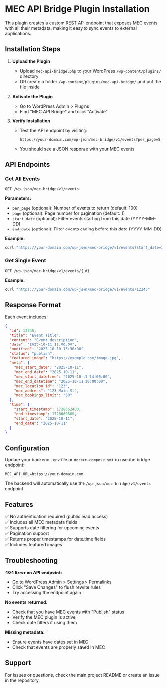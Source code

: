 # MEC API Bridge Plugin Installation

This plugin creates a custom REST API endpoint that exposes MEC events with all their metadata, making it easy to sync events to external applications.

## Installation Steps

1. **Upload the Plugin**
   - Upload `mec-api-bridge.php` to your WordPress `/wp-content/plugins/` directory
   - OR create a folder `/wp-content/plugins/mec-api-bridge/` and put the file inside

2. **Activate the Plugin**
   - Go to WordPress Admin > Plugins
   - Find "MEC API Bridge" and click "Activate"

3. **Verify Installation**
   - Test the API endpoint by visiting:
     ```
     https://your-domain.com/wp-json/mec-bridge/v1/events?per_page=5
     ```
   - You should see a JSON response with your MEC events

## API Endpoints

### Get All Events
```
GET /wp-json/mec-bridge/v1/events
```

**Parameters:**
- `per_page` (optional): Number of events to return (default: 100)
- `page` (optional): Page number for pagination (default: 1)
- `start_date` (optional): Filter events starting from this date (YYYY-MM-DD)
- `end_date` (optional): Filter events ending before this date (YYYY-MM-DD)

**Example:**
```bash
curl "https://your-domain.com/wp-json/mec-bridge/v1/events?start_date=2025-10-11&end_date=2026-10-11&per_page=100"
```

### Get Single Event
```
GET /wp-json/mec-bridge/v1/events/{id}
```

**Example:**
```bash
curl "https://your-domain.com/wp-json/mec-bridge/v1/events/12345"
```

## Response Format

Each event includes:
```json
{
  "id": 12345,
  "title": "Event Title",
  "content": "Event description",
  "date": "2025-10-11 12:00:00",
  "modified": "2025-10-10 15:30:00",
  "status": "publish",
  "featured_image": "https://example.com/image.jpg",
  "meta": {
    "mec_start_date": "2025-10-11",
    "mec_end_date": "2025-10-11",
    "mec_start_datetime": "2025-10-11 14:00:00",
    "mec_end_datetime": "2025-10-11 16:00:00",
    "mec_location_id": "123",
    "mec_address": "123 Main St",
    "mec_bookings_limit": "50"
  },
  "time": {
    "start_timestamp": 1728662400,
    "end_timestamp": 1728669600,
    "start_date": "2025-10-11",
    "end_date": "2025-10-11"
  }
}
```

## Configuration

Update your backend `.env` file or `docker-compose.yml` to use the bridge endpoint:

```env
MEC_API_URL=https://your-domain.com
```

The backend will automatically use the `/wp-json/mec-bridge/v1/events` endpoint.

## Features

✅ No authentication required (public read access)  
✅ Includes all MEC metadata fields  
✅ Supports date filtering for upcoming events  
✅ Pagination support  
✅ Returns proper timestamps for date/time fields  
✅ Includes featured images  

## Troubleshooting

**404 Error on API endpoint:**
- Go to WordPress Admin > Settings > Permalinks
- Click "Save Changes" to flush rewrite rules
- Try accessing the endpoint again

**No events returned:**
- Check that you have MEC events with "Publish" status
- Verify the MEC plugin is active
- Check date filters if using them

**Missing metadata:**
- Ensure events have dates set in MEC
- Check that events are properly saved in MEC

## Support

For issues or questions, check the main project README or create an issue in the repository.

